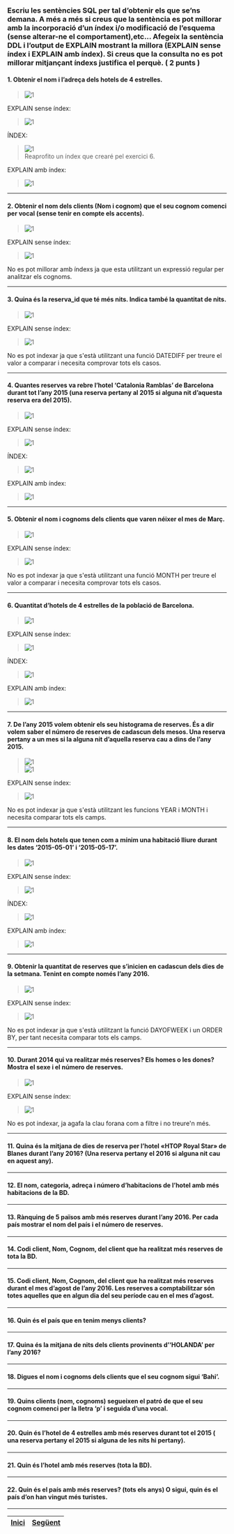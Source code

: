 ### Escriu les sentències SQL per tal d’obtenir els que se’ns demana. A més a més si creus que la sentència es pot millorar amb la incorporació d’un índex i/o modificació de l’esquema (sense alterar-ne el comportament),etc... Afegeix la sentència DDL i l’output de EXPLAIN mostrant la millora (EXPLAIN sense índex i EXPLAIN amb índex). Si creus que la consulta no es pot millorar mitjançant índexs justifica el perquè. ( 2 punts )
  
#### 1. Obtenir el nom i l’adreça dels hotels de 4 estrelles.  
>  ![1](https://raw.githubusercontent.com/Josep88/MP02UF3-A1/master/img/exercici1/01.PNG)  
  
EXPLAIN sense índex:  
>  ![1](https://raw.githubusercontent.com/Josep88/MP02UF3-A1/master/img/exercici1/010.PNG)  
  
ÍNDEX:  
>  ![1](https://raw.githubusercontent.com/Josep88/MP02UF3-A1/master/img/exercici1/06i.PNG)  
Reaprofito un índex que crearé pel exercici 6.  
  
EXPLAIN amb índex:  
>  ![1](https://raw.githubusercontent.com/Josep88/MP02UF3-A1/master/img/exercici1/012.PNG)  
***  
#### 2. Obtenir el nom dels clients (Nom i cognom) que el seu cognom comenci per vocal (sense tenir en compte els accents).  
>  ![1](https://raw.githubusercontent.com/Josep88/MP02UF3-A1/master/img/exercici1/02.PNG)  
  
EXPLAIN sense índex:  
>  ![1](https://raw.githubusercontent.com/Josep88/MP02UF3-A1/master/img/exercici1/020.PNG)  
  
No es pot millorar amb índexs ja que esta utilitzant un expressió regular per analitzar els cognoms.
***  
#### 3. Quina és la reserva_id que té més nits. Indica també la quantitat de nits.  
>  ![1](https://raw.githubusercontent.com/Josep88/MP02UF3-A1/master/img/exercici1/03.PNG)  
  
EXPLAIN sense índex:  
>  ![1](https://raw.githubusercontent.com/Josep88/MP02UF3-A1/master/img/exercici1/030.PNG)  
  
No es pot indexar ja que s'està utilitzant una funció DATEDIFF per treure el valor a comparar i necesita comprovar tots els casos.  
***  
#### 4. Quantes reserves va rebre l’hotel ‘Catalonia Ramblas’ de Barcelona durant tot  l’any 2015 (una reserva pertany al 2015 si alguna nit d’aquesta reserva era del 2015).  
>  ![1](https://raw.githubusercontent.com/Josep88/MP02UF3-A1/master/img/exercici1/04.PNG)  
  
EXPLAIN sense índex:  
>  ![1](https://raw.githubusercontent.com/Josep88/MP02UF3-A1/master/img/exercici1/040.PNG)  
  
ÍNDEX:  
>  ![1](https://raw.githubusercontent.com/Josep88/MP02UF3-A1/master/img/exercici1/04i.PNG)  
  
EXPLAIN amb índex:  
>  ![1](https://raw.githubusercontent.com/Josep88/MP02UF3-A1/master/img/exercici1/041.PNG)  
***  
#### 5. Obtenir el nom i cognoms dels clients que varen néixer el mes de Març.  
>  ![1](https://raw.githubusercontent.com/Josep88/MP02UF3-A1/master/img/exercici1/05.PNG)  
  
EXPLAIN sense índex:  
>  ![1](https://raw.githubusercontent.com/Josep88/MP02UF3-A1/master/img/exercici1/050.PNG)  
  
No es pot indexar ja que s'està utilitzant una funció MONTH per treure el valor a comparar i necesita comprovar tots els casos.  
***  
#### 6. Quantitat d’hotels de 4 estrelles de la població de Barcelona.  
>  ![1](https://raw.githubusercontent.com/Josep88/MP02UF3-A1/master/img/exercici1/06.PNG)  
  
EXPLAIN sense índex:  
>  ![1](https://raw.githubusercontent.com/Josep88/MP02UF3-A1/master/img/exercici1/060.PNG)  
  
ÍNDEX:  
>  ![1](https://raw.githubusercontent.com/Josep88/MP02UF3-A1/master/img/exercici1/06i.PNG)  
  
EXPLAIN amb índex:  
>  ![1](https://raw.githubusercontent.com/Josep88/MP02UF3-A1/master/img/exercici1/061.PNG)  
***  
#### 7. De l’any 2015 volem obtenir els seu histograma de reserves. És a dir volem saber el número de reserves de cadascun dels mesos. Una reserva pertany a un mes si la alguna nit d’aquella reserva cau a dins de l’any 2015.  
>  ![1](https://raw.githubusercontent.com/Josep88/MP02UF3-A1/master/img/exercici1/07a.PNG)  
>  ![1](https://raw.githubusercontent.com/Josep88/MP02UF3-A1/master/img/exercici1/07b.PNG)  
  
EXPLAIN sense índex:  
>  ![1](https://raw.githubusercontent.com/Josep88/MP02UF3-A1/master/img/exercici1/070.PNG)  
  
No es pot indexar ja que s'està utilitzant les funcions YEAR i MONTH i necesita comparar tots els camps.
***  
#### 8. El nom dels hotels que tenen com a mínim una habitació lliure durant les dates ‘2015-05-01’ i ‘2015-05-17’.  
>  ![1](https://raw.githubusercontent.com/Josep88/MP02UF3-A1/master/img/exercici1/08.PNG)  
  
EXPLAIN sense índex:  
>  ![1](https://raw.githubusercontent.com/Josep88/MP02UF3-A1/master/img/exercici1/080.PNG)  
  
ÍNDEX:  
>  ![1](https://raw.githubusercontent.com/Josep88/MP02UF3-A1/master/img/exercici1/08i.PNG)  
  
EXPLAIN amb índex:  
>  ![1](https://raw.githubusercontent.com/Josep88/MP02UF3-A1/master/img/exercici1/082.PNG)  
***  
#### 9. Obtenir la quantitat de reserves que s’inicien en cadascun dels dies de la setmana. Tenint en compte només l’any 2016.   
>  ![1](https://raw.githubusercontent.com/Josep88/MP02UF3-A1/master/img/exercici1/09.PNG)  
  
EXPLAIN sense índex:  
>  ![1](https://raw.githubusercontent.com/Josep88/MP02UF3-A1/master/img/exercici1/090.PNG)  
  
No es pot indexar ja que s'està utilitzant la funció DAYOFWEEK i un ORDER BY, per tant necesita comparar tots els camps.  
***  
#### 10. Durant 2014 qui va realitzar més reserves? Els homes o les dones? Mostra el sexe i el número de reserves.  
>  ![1](https://raw.githubusercontent.com/Josep88/MP02UF3-A1/master/img/exercici1/10.PNG)  
  
EXPLAIN sense índex:  
>  ![1](https://raw.githubusercontent.com/Josep88/MP02UF3-A1/master/img/exercici1/100.PNG)  
  
No es pot indexar, ja agafa la clau forana com a filtre i no treure'n més.  
***  
#### 11. Quina és la mitjana de dies de reserva per l’hotel «HTOP Royal Star» de Blanes durant l’any 2016? (Una reserva pertany el 2016 si alguna nit cau en aquest any).  
***  
#### 12. El nom, categoria, adreça i número d’habitacions de l’hotel amb més habitacions de la BD.  
***  
#### 13. Rànquing de 5 països amb més reserves durant l’any 2016. Per cada país mostrar el nom del país i el número de reserves.  
***  
#### 14. Codi client, Nom, Cognom, del client que ha realitzat més reserves de tota la BD.  
***  
#### 15. Codi client, Nom, Cognom, del client que ha realitzat més reserves durant el mes d’agost de l’any 2016. Les reserves a comptabilitzar són totes aquelles que en algun dia del seu període cau en el mes d’agost.  
***  
#### 16. Quin és el país que en tenim menys clients?  
***  
#### 17. Quina és la mitjana de nits dels clients provinents d’‘HOLANDA’ per l’any 2016?  
***  
#### 18. Digues el nom i cognoms dels clients que el seu cognom sigui ‘Bahi’.  
***  
#### 19. Quins clients (nom, cognoms) segueixen el patró de que el seu cognom comenci per la lletra ‘p’  i seguida d’una vocal.  
***  
#### 20. Quin és l’hotel de 4 estrelles amb més reserves durant tot el 2015 ( una reserva pertany el 2015 si alguna de les nits hi pertany).  
***  
#### 21. Quin és l’hotel amb més reserves (tota la BD).  
***  
#### 22. Quin és el país amb més reserves? (tots els anys) O sigui, quin és el país d’on han vingut més turistes.  
  
***
|[Inici](https://github.com/Josep88/MP02UF3-A1)|[Següent](https://github.com/Josep88/MP02UF3-A1/blob/master/Exercicis/exercici2.md)|
|:-:|:-:|
